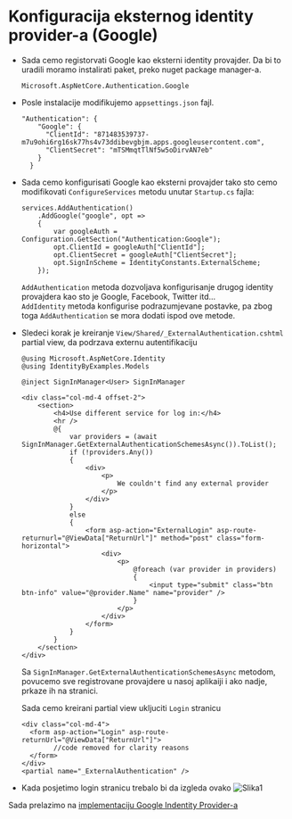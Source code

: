 # Konfiguracija eksternog identity provider-a (Google)

* Sada cemo registorvati Google kao eksterni identity provajder. Da bi to uradili moramo instalirati paket, preko nuget package manager-a.
  ```
  Microsoft.AspNetCore.Authentication.Google
  ```

* Posle instalacije modifikujemo ```appsettings.json``` fajl.
  ```
  "Authentication": {
      "Google": {
        "ClientId": "871483539737-m7u9ohi6rg16sk77hs4v73ddibevgbjm.apps.googleusercontent.com",
        "ClientSecret": "mTSMmqtTlNf5w5oDirvAN7eb"
      }
    }
  ```

* Sada cemo konfigurisati Google kao eksterni provajder tako sto cemo modifikovati ```ConfigureServices``` metodu unutar ```Startup.cs``` fajla:
  ```
  services.AddAuthentication()
      .AddGoogle("google", opt =>
      {
          var googleAuth = Configuration.GetSection("Authentication:Google");
          opt.ClientId = googleAuth["ClientId"];
          opt.ClientSecret = googleAuth["ClientSecret"];
          opt.SignInScheme = IdentityConstants.ExternalScheme;
      });
  ```

  ```AddAuthentication``` metoda dozvoljava konfigurisanje drugog identity provajdera kao sto je Google, Facebook, Twitter itd...\
  ```AddIdentity``` metoda konfigurise podrazumjevane postavke, pa zbog toga ```AddAuthentication``` se mora dodati ispod ove metode.

* Sledeci korak je kreiranje ```View/Shared/_ExternalAuthentication.cshtml``` partial view, da podrzava externu autentifikaciju
  ```
  @using Microsoft.AspNetCore.Identity
  @using IdentityByExamples.Models

  @inject SignInManager<User> SignInManager

  <div class="col-md-4 offset-2">
      <section>
          <h4>Use different service for log in:</h4>
          <hr />
          @{
              var providers = (await SignInManager.GetExternalAuthenticationSchemesAsync()).ToList();
              if (!providers.Any())
              {
                  <div>
                      <p>
                          We couldn't find any external provider
                      </p>
                  </div>
              }
              else
              {
                  <form asp-action="ExternalLogin" asp-route-returnurl="@ViewData["ReturnUrl"]" method="post" class="form-horizontal">
                      <div>
                          <p>
                              @foreach (var provider in providers)
                              {
                                  <input type="submit" class="btn btn-info" value="@provider.Name" name="provider" />
                              }
                          </p>
                      </div>
                  </form>
              }
          }
      </section>
  </div>
  ```
  Sa ```SignInManager.GetExternalAuthenticationSchemesAsync``` metodom, povucemo sve registrovane provajdere u nasoj aplikaiji i ako nadje, prkaze ih na stranici.
  
  
  Sada cemo kreirani partial view ukljuciti ```Login``` stranicu
  ```
  <div class="col-md-4">
    <form asp-action="Login" asp-route-returnUrl="@ViewData["ReturnUrl"]">
          //code removed for clarity reasons  
    </form>
  </div>
  <partial name="_ExternalAuthentication" />
  ```
  
* Kada posjetimo login stranicu trebalo bi da izgleda ovako
  ![Slika1](Images/43-External-provider-view.png)
  
 Sada prelazimo na [implementaciju Google Indentity Provider-a](./ImplementacijaEksternogIdentityProvider.md)

